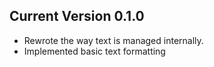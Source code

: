## Current Version 0.1.0
+ Rewrote the way text is managed internally.
+ Implemented basic text formatting
